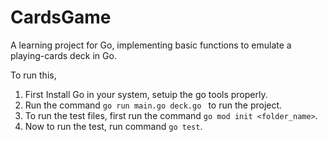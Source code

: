 # CardsGame

A learning project for Go, implementing basic functions to emulate a playing-cards deck in Go.

To run this,

1) First Install Go in your system, setuip the go tools properly.
2) Run the command  `go run main.go deck.go ` to run the project.
3) To run the test files, first run the command `go mod init <folder_name>`.
4) Now to run the test, run command `go test`.

